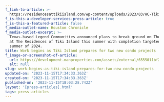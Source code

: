 ```yaml
---
f_link-to-article: >-
  https://residencesattikiisland.com/wp-content/uploads/2023/03/HC-Tiki481419.pdf
f_is-this-a-developer-services-press-article: true
f_is-this-a-featured-article: false
f_media-outlet-name: Houston Chronicle
f_media-outlet-excerpt: >-
  Texas-based Legend Communities announced plans to break ground on The Villas
  at The Residences of Tiki Island this summer with completion targeted in
  summer of 2024.
title: Work begins as Tiki Island prepares for two new condo projects
f_image-or-screenshot-of-article:
  url: https://development.nanproperties.com/assets/external/6555011bf20c9ee741948794_screenshot202023-11-1620013407.png
  alt: null
slug: work-begins-as-tiki-island-prepares-for-two-new-condo-projects
updated-on: '2023-11-15T17:34:33.363Z'
created-on: '2023-11-15T17:34:33.363Z'
published-on: '2023-11-15T18:03:28.742Z'
layout: '[press-articles].html'
tags: press-articles
---
```



